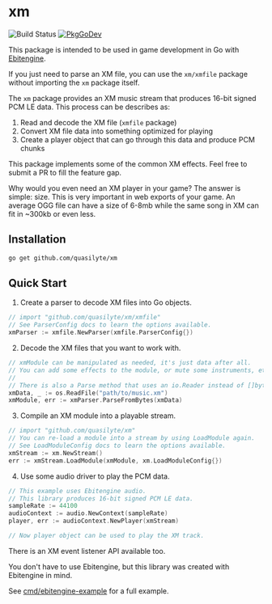 # xm

![Build Status](https://github.com/quasilyte/xm/workflows/Go/badge.svg)
[![PkgGoDev](https://pkg.go.dev/badge/mod/github.com/quasilyte/xm)](https://pkg.go.dev/mod/github.com/quasilyte/xm)

This package is intended to be used in game development in Go with [Ebitengine](https://github.com/hajimehoshi/ebiten/).

If you just need to parse an XM file, you can use the `xm/xmfile` package without importing the `xm` package itself.

The `xm` package provides an XM music stream that produces 16-bit signed PCM LE data. This process can be describes as:

1. Read and decode the XM file (`xmfile` package)
2. Convert XM file data into something optimized for playing
3. Create a player object that can go through this data and produce PCM chunks

This package implements some of the common XM effects. Feel free to submit a PR to fill the feature gap.

Why would you even need an XM player in your game? The answer is simple: size. This is very important in web exports of your game. An average OGG file can have a size of 6-8mb while the same song in XM can fit in ~300kb or even less.

## Installation

```bash
go get github.com/quasilyte/xm
```

## Quick Start

1. Create a parser to decode XM files into Go objects.

```go
// import "github.com/quasilyte/xm/xmfile"
// See ParserConfig docs to learn the options available.
xmParser := xmfile.NewParser(xmfile.ParserConfig{})
```

2. Decode the XM files that you want to work with.

```go
// xmModule can be manipulated as needed, it's just data after all.
// You can add some effects to the module, or mute some instruments, etc.
//
// There is also a Parse method that uses an io.Reader instead of []byte.
xmData, _ := os.ReadFile("path/to/music.xm")
xmModule, err := xmParser.ParseFromBytes(xmData)
```

3. Compile an XM module into a playable stream.

```go
// import "github.com/quasilyte/xm"
// You can re-load a module into a stream by using LoadModule again.
// See LoadModuleConfig docs to learn the options available.
xmStream := xm.NewStream()
err := xmStream.LoadModule(xmModule, xm.LoadModuleConfig{})
```

4. Use some audio driver to play the PCM data.

```go
// This example uses Ebitengine audio.
// This library produces 16-bit signed PCM LE data.
sampleRate := 44100
audioContext := audio.NewContext(sampleRate)
player, err := audioContext.NewPlayer(xmStream)

// Now player object can be used to play the XM track.
```

There is an XM event listener API available too.

You don't have to use Ebitengine, but this library was created with Ebitengine in mind.

See [cmd/ebitengine-example](cmd/ebitengine-example/main.go) for a full example.
